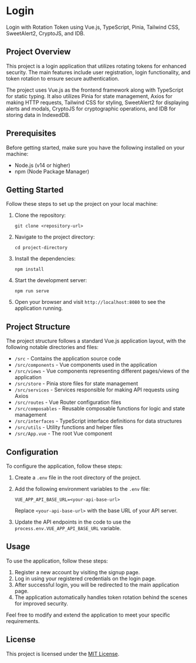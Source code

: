 # Login

Login with Rotation Token using Vue.js, TypeScript, Pinia, Tailwind CSS, SweetAlert2, CryptoJS, and IDB.

## Project Overview

This project is a login application that utilizes rotating tokens for enhanced security. The main features include user registration, login functionality, and token rotation to ensure secure authentication.

The project uses Vue.js as the frontend framework along with TypeScript for static typing. It also utilizes Pinia for state management, Axios for making HTTP requests, Tailwind CSS for styling, SweetAlert2 for displaying alerts and modals, CryptoJS for cryptographic operations, and IDB for storing data in IndexedDB.

## Prerequisites

Before getting started, make sure you have the following installed on your machine:

- Node.js (v14 or higher)
- npm (Node Package Manager)

## Getting Started

Follow these steps to set up the project on your local machine:

1. Clone the repository:

   ```shell
   git clone <repository-url>
   ```

2. Navigate to the project directory:

   ```shell
   cd project-directory
   ```

3. Install the dependencies:

   ```shell
   npm install
   ```

4. Start the development server:

   ```shell
   npm run serve
   ```

5. Open your browser and visit `http://localhost:8080` to see the application running.

## Project Structure

The project structure follows a standard Vue.js application layout, with the following notable directories and files:

- `/src` - Contains the application source code
- `/src/components` - Vue components used in the application
- `/src/views` - Vue components representing different pages/views of the application
- `/src/store` - Pinia store files for state management
- `/src/services` - Services responsible for making API requests using Axios
- `/src/routes` - Vue Router configuration files
- `/src/composables` - Reusable composable functions for logic and state management
- `/src/interfaces` - TypeScript interface definitions for data structures
- `/src/utils` - Utility functions and helper files
- `/src/App.vue` - The root Vue component

## Configuration

To configure the application, follow these steps:

1. Create a `.env` file in the root directory of the project.
2. Add the following environment variables to the `.env` file:

   ```plaintext
   VUE_APP_API_BASE_URL=<your-api-base-url>
   ```

   Replace `<your-api-base-url>` with the base URL of your API server.

3. Update the API endpoints in the code to use the `process.env.VUE_APP_API_BASE_URL` variable.

## Usage

To use the application, follow these steps:

1. Register a new account by visiting the signup page.
2. Log in using your registered credentials on the login page.
3. After successful login, you will be redirected to the main application page.
4. The application automatically handles token rotation behind the scenes for improved security.

Feel free to modify and extend the application to meet your specific requirements.

## License

This project is licensed under the [MIT License](LICENSE).